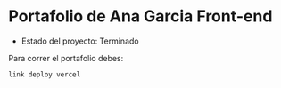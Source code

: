 <h1>Portafolio de Ana Garcia Front-end</h1>

- Estado del proyecto: Terminado

Para correr el portafolio debes:

```link deploy vercel```
